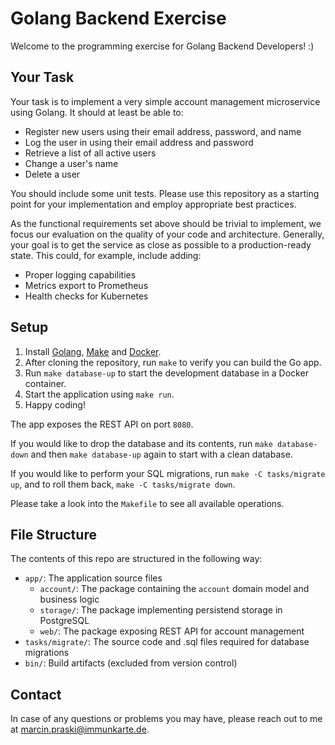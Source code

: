 # Golang Backend Exercise

Welcome to the programming exercise for Golang Backend Developers! :)

## Your Task

Your task is to implement a very simple account management microservice using Golang. It should at least be able to:

* Register new users using their email address, password, and name
* Log the user in using their email address and password
* Retrieve a list of all active users
* Change a user's name
* Delete a user

You should include some unit tests. Please use this repository as a starting point for your implementation and employ appropriate best practices.

As the functional requirements set above should be trivial to implement, we focus our evaluation on the quality of your code and architecture. Generally, your goal is to get the service as close as possible to a production-ready state. This could, for example, include adding:
* Proper logging capabilities
* Metrics export to Prometheus
* Health checks for Kubernetes

## Setup

1. Install [Golang](https://go.dev), [Make](https://www.gnu.org/software/make/) and [Docker](https://docs.docker.com/get-docker/).
2. After cloning the repository, run `make` to verify you can build the Go app.
3. Run `make database-up` to start the development database in a Docker container.
4. Start the application using `make run`.
5. Happy coding!

The app exposes the REST API on port `8080`.

If you would like to drop the database and its contents, run `make database-down` and then `make database-up` again to start with a clean database.

If you would like to perform your SQL migrations, run `make -C tasks/migrate up`, and to roll them back, `make -C tasks/migrate down`.
 
Please take a look into the `Makefile` to see all available operations.

## File Structure

The contents of this repo are structured in the following way:

* `app/`: The application source files
  * `account/`: The package containing the `account` domain model and business logic
  * `storage/`: The package implementing persistend storage in PostgreSQL
  * `web/`: The package exposing REST API for account management
* `tasks/migrate/`: The source code and .sql files required for database migrations
* `bin/`: Build artifacts (excluded from version control)

## Contact

In case of any questions or problems you may have, please reach out to me at [marcin.praski@immunkarte.de](mailto:marcin.praski@immunkarte.de).
